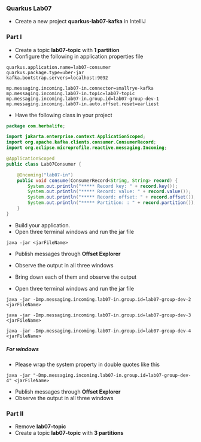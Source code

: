 ### Quarkus  Lab07

* Create a new project __quarkus-lab07-kafka__ in IntelliJ

### Part I

* Create a topic **lab07-topic** with **1 partition**
* Configure the following in application.properties file

```
quarkus.application.name=lab07-consumer
quarkus.package.type=uber-jar
kafka.bootstrap.servers=localhost:9092

mp.messaging.incoming.lab07-in.connector=smallrye-kafka
mp.messaging.incoming.lab07-in.topic=lab07-topic
mp.messaging.incoming.lab07-in.group.id=lab07-group-dev-1
mp.messaging.incoming.lab07-in.auto.offset.reset=earliest
```

* Have the following class in your project

``` java
package com.herbalife;

import jakarta.enterprise.context.ApplicationScoped;
import org.apache.kafka.clients.consumer.ConsumerRecord;
import org.eclipse.microprofile.reactive.messaging.Incoming;

@ApplicationScoped
public class Lab07Consumer {

    @Incoming("lab07-in")
    public void consume(ConsumerRecord<String, String> record) {
        System.out.println("***** Record key: " + record.key());
        System.out.println("***** Record: value: " + record.value());
        System.out.println("***** Record: offset: " + record.offset());
	    System.out.println("***** Partition: : " + record.partition());
    }
}

```

* Build your application.
* Open three terminal windows and run the jar file

```
java -jar <jarFileName>
```

* Publish messages through **Offset Explorer**
* Observe the output in all three windows
* Bring down each of them and observe the output


* Open three terminal windows and run the jar file

```
java -jar -Dmp.messaging.incoming.lab07-in.group.id=lab07-group-dev-2 <jarFileName>
```

```
java -jar -Dmp.messaging.incoming.lab07-in.group.id=lab07-group-dev-3 <jarFileName>
```

```
java -jar -Dmp.messaging.incoming.lab07-in.group.id=lab07-group-dev-4 <jarFileName>
```

##### For windows

* Please wrap the system property in double quotes like this

```
java -jar "-Dmp.messaging.incoming.lab07-in.group.id=lab07-group-dev-4" <jarFileName>
```

* Publish messages through **Offset Explorer**
* Observe the output in all three windows

### Part II

* Remove **lab07-topic**
* Create a topic **lab07-topic** with **3 partitions**














